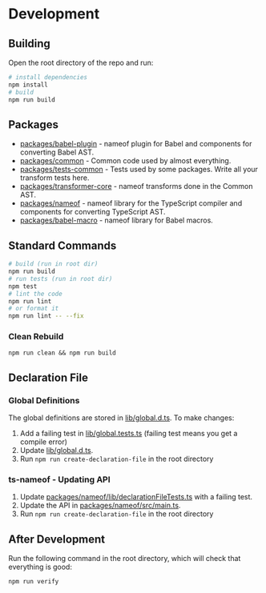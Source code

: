 # Development

## Building

Open the root directory of the repo and run:

```bash
# install dependencies
npm install
# build
npm run build
```

## Packages

- [packages/babel-plugin](packages/babel-plugin) - nameof plugin for Babel and components for converting Babel AST.
- [packages/common](packages/common) - Common code used by almost everything.
- [packages/tests-common](packages/tests-common) - Tests used by some packages. Write all your transform tests here.
- [packages/transformer-core](packages/transformer-core) - nameof transforms done in the Common AST.
- [packages/nameof](packages/nameof) - nameof library for the TypeScript compiler and components for converting TypeScript AST.
- [packages/babel-macro](packages/babel-macro) - nameof library for Babel macros.

## Standard Commands

```bash
# build (run in root dir)
npm run build
# run tests (run in root dir)
npm test
# lint the code
npm run lint
# or format it
npm run lint -- --fix
```

### Clean Rebuild

```
npm run clean && npm run build
```

## Declaration File

### Global Definitions

The global definitions are stored in [lib/global.d.ts](lib/global.d.ts). To make changes:

1. Add a failing test in [lib/global.tests.ts](lib/global.tests.ts) (failing test means you get a compile error)
2. Update [lib/global.d.ts](lib/global.d.ts).
3. Run `npm run create-declaration-file` in the root directory

### ts-nameof - Updating API

1. Update [packages/nameof/lib/declarationFileTests.ts](packages/nameof/lib/declarationFileTests.ts) with a failing test.
2. Update the API in [packages/nameof/src/main.ts](packages/nameof/src/main.ts).
3. Run `npm run create-declaration-file` in the root directory

## After Development

Run the following command in the root directory, which will check that everything is good:

```bash
npm run verify
```
